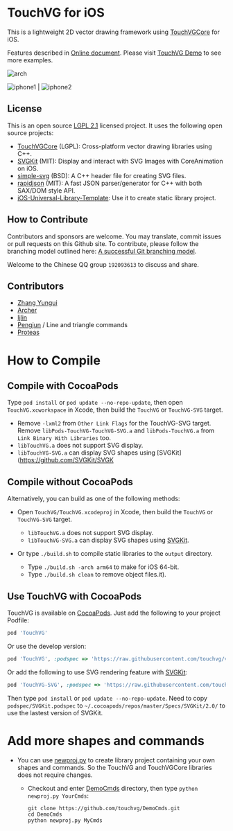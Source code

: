 # TouchVG for iOS

This is a lightweight 2D vector drawing framework using [TouchVGCore](https://github.com/touchvg/vgcore) for iOS.

Features described in [Online document](http://touchvg.github.io). Please visit [TouchVG Demo](https://github.com/touchvg/vgios-demo) to see more examples.

![arch](http://touchvg.github.io/images/arch.svg)

![iphone1](http://touchvg.github.io/images/iphone1.png) | ![iphone2](http://touchvg.github.io/images/iphone2.png)

## License

This is an open source [LGPL 2.1](LICENSE.md) licensed project. It uses the following open source projects:

- [TouchVGCore](https://github.com/touchvg/vgcore) (LGPL): Cross-platform vector drawing libraries using C++.
- [SVGKit](https://github.com/SVGKit/SVGKit) (MIT): Display and interact with SVG Images with CoreAnimation on iOS.
- [simple-svg](http://code.google.com/p/simple-svg) (BSD): A C++ header file for creating SVG files.
- [rapidjson](https://github.com/Kanma/rapidjson) (MIT): A fast JSON parser/generator for C++ with both SAX/DOM style API.
- [iOS-Universal-Library-Template](https://github.com/michaeltyson/iOS-Universal-Library-Template): Use it to create static library project.

## How to Contribute

Contributors and sponsors are welcome. You may translate, commit issues or pull requests on this Github site.
To contribute, please follow the branching model outlined here: [A successful Git branching model](http://nvie.com/posts/a-successful-git-branching-model/).

Welcome to the Chinese QQ group `192093613` to discuss and share.

## Contributors

- [Zhang Yungui](https://github.com/rhcad)
- [Archer](https://github.com/a7ch3r)
- [ljlin](https://github.com/ljlin)
- [Pengjun](https://github.com/pengjun) / Line and triangle commands
- [Proteas](https://github.com/proteas)

# How to Compile

## Compile with CocoaPods

Type `pod install` or `pod update --no-repo-update`, then open `TouchVG.xcworkspace` in Xcode, then build the `TouchVG` or `TouchVG-SVG` target.

  - Remove `-lxml2` from `Other Link Flags` for the TouchVG-SVG target. Remove `libPods-TouchVG-TouchVG-SVG.a` and `libPods-TouchVG.a` from `Link Binary With Libraries` too.
  - `libTouchVG.a` does not support SVG display.
  - `libTouchVG-SVG.a` can display SVG shapes using [SVGKit](https://github.com/SVGKit/SVGK

## Compile without CocoaPods

Alternatively, you can build as one of the following methods:

- Open `TouchVG/TouchVG.xcodeproj` in Xcode, then build the `TouchVG` or `TouchVG-SVG` target.

   - `libTouchVG.a` does not support SVG display.
   - `libTouchVG-SVG.a` can display SVG shapes using [SVGKit](https://github.com/SVGKit/SVGKit).

- Or type `./build.sh` to compile static libraries to the `output` directory.
  - Type `./build.sh -arch arm64` to make for iOS 64-bit.
  - Type `./build.sh clean` to remove object files.it).

## Use TouchVG with CocoaPods

TouchVG is available on [CocoaPods](http://cocoapods.org). Just add the following to your project Podfile:

```ruby
pod 'TouchVG'
```

Or use the develop version:

```ruby
pod 'TouchVG', :podspec => 'https://raw.githubusercontent.com/touchvg/vgios/develop/podspec/TouchVG.podspec'
```

Or add the following to use SVG rendering feature with [SVGKit](https://github.com/SVGKit/SVGKit):

```ruby
pod 'TouchVG-SVG', :podspec => 'https://raw.githubusercontent.com/touchvg/vgios/develop/podspec/TouchVG-SVG.podspec'
```

Then type `pod install` or `pod update --no-repo-update`. Need to copy `podspec/SVGKit.podspec` to `~/.cocoapods/repos/master/Specs/SVGKit/2.0/` to use the lastest version of SVGKit.

# Add more shapes and commands

- You can use [newproj.py](https://github.com/touchvg/DemoCmds/blob/master/newproj.py) to create library project containing your own shapes and commands. So the TouchVG and TouchVGCore libraries does not require changes.

  - Checkout and enter [DemoCmds](https://github.com/touchvg/DemoCmds) directory, then type `python newproj.py YourCmds`:

     ```shell
     git clone https://github.com/touchvg/DemoCmds.git
     cd DemoCmds
     python newproj.py MyCmds
     ```
